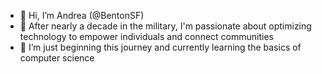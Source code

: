 - 👋 Hi, I’m Andrea (@BentonSF)
- 👀 After nearly a decade in the military, I'm passionate about optimizing technology to empower individuals and connect communities
- 🌱 I’m just beginning this journey and currently learning the basics of computer science


<!---
BentonSF/BentonSF is a ✨ special ✨ repository because its `README.md` (this file) appears on your GitHub profile.
You can click the Preview link to take a look at your changes.
--->
